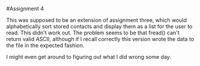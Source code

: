#Assignment 4

This was supposed to be an extension of assignment three, which would alphabetically sort stored contacts and display them as a list for the user to read.
This didn't work out. The problem seems to be that fread() can't return valid ASCII, although if I recall correctly this version wrote the data to the file
in the expected fashion.

I might even get around to figuring out what I did wrong some day.
